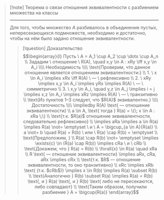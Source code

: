 > [!note] Теорема о связи отношения эквивалентности с разбиением множества на классы
> 
> ---
> Для того, чтобы множество $A$ разбивалось в объединение пустых, непересекающихся подмножеств, необходимо и достаточно, чтобы на нём было задано отношение эквивалентности.
> > [!question] Доказательство
> > $$\begin{array}{l} Пусть \ A = A_1 \cup A_2 \cup \dots \cup A_n \\ Зададим \ отношение \ R(A), \quad x,y \in A : xRy \iff x,y \in A_i \\\\ Необходимость \\\\ \text{Проверим, что данное отношение является отношением эквивалентности:} \\ 1. \ x \in A_i \implies xRx \iff R(A) \ — \ рефлексивно \\ 2. \ xRy \implies x,y \in A_i \implies yRx \implies R(A) \ — \ симметрично \\ 3. \ x,y \in A_i, \quad y,z \in A_j \implies i = j \implies x,z \in A_i \implies xRz \implies R(A) \ — \ транзитивно \\ \text{Из пунктов 1–3 следует, что $R(A)$ эквивалентно.} \\\\ Достаточность \\\\ \impliedby R(A) \text{ — отношение эквивалентности} \\ a \in A, \text{ тогда } R(a) = \{\; x \in A : xRa \;\} \\ \text{т.к. $R(a)$ отношение эквивалентности, следовательно рефлексивно} \\ \implies aRa \implies a \in R(a) \implies R(a) \not= \emptyset \ и \ A = \bigcup_{a \in A}{R(a)} \\ a \not= b \quad R(a) = R(b) \ или \ R(a) \cap R(b) = \emptyset \\ \text{Предположим, } \\ R(a) \cap R(b) \not= \emptyset \implies \exists{c} \in (R(a) \cap R(b)) \implies cRa \ и \ cRb \\ \text{Докажем, что } R(a) = R(b) \\ \forall{x} \in R(a) \quad xRa \\ R \text{ — отношение эквивалентности} \implies aRx, cRa, aRx \implies cRx \\ \text{т.к. $R$ — отношение эквивалентности, то оно транзитивно} \\ xRc \implies xRb \text{ (т.к. $cRb$)} \implies x \in R(b) \implies R(a) \subset R(b) \\ \text{Аналогично } R(b) \subset R(a) \implies R(a) = R(b) \text{, и } R(a) \text{, и } R(b) \text{ либо не пересекаются, либо совпадают} \\ \text{Таким образом, получили разбиение } A = \bigcup{R(a)} \end{array}$$